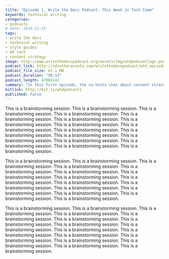 ```yaml
---
title: "Episode 1, Write the Docs Podcast: This Week in Tech Comm"
keywords: technical writing
categories: 
- podcasts
# date: 2016-11-15
tags:
- write the docs
- technical writing
- style guides
- UX text
- content strategy
image: http://www.writethedocspodcast.org/assets/img/wtdpodcastlogo.png
podcast_link: http://idratherassets.com/writethedocspodcast/wtd_episode_1.mp3
podcast_file_size: 47.1 MB
podcast_duration: "59:15"
podcast_length: 47066142 
summary: "In this first episode, the co-hosts chat about content strategy, style guides, abbreviations and acronyms, developer-written UI copy, and more. In this first episode, the co-hosts chat about content strategy, style guides, abbreviations and acronyms, developer-written UI copy, and more. In this first episode, the co-hosts chat about content strategy, style guides, abbreviations and acronyms, developer-written UI copy, and more. In this first episode, the co-hosts chat about content strategy, style guides, abbreviations and acronyms, developer-written UI copy, and more."
bitlink: http://bit.ly/wtdpodcast1
published: false
---
```


This is a brainstorming session. This is a brainstorming session. This is a brainstorming session. This is a brainstorming session. This is a brainstorming session. This is a brainstorming session. This is a brainstorming session. This is a brainstorming session. This is a brainstorming session. This is a brainstorming session. This is a brainstorming session. This is a brainstorming session. This is a brainstorming session. This is a brainstorming session. This is a brainstorming session. This is a brainstorming session. This is a brainstorming session. 

This is a brainstorming session. This is a brainstorming session. This is a brainstorming session. This is a brainstorming session. This is a brainstorming session. This is a brainstorming session. This is a brainstorming session. This is a brainstorming session. This is a brainstorming session. This is a brainstorming session. This is a brainstorming session. This is a brainstorming session. This is a brainstorming session. This is a brainstorming session. This is a brainstorming session. This is a brainstorming session. 

This is a brainstorming session. This is a brainstorming session. This is a brainstorming session. This is a brainstorming session. This is a brainstorming session. This is a brainstorming session. This is a brainstorming session. This is a brainstorming session. This is a brainstorming session. This is a brainstorming session. This is a brainstorming session. This is a brainstorming session. This is a brainstorming session. This is a brainstorming session. This is a brainstorming session. This is a brainstorming session. This is a brainstorming session. 



